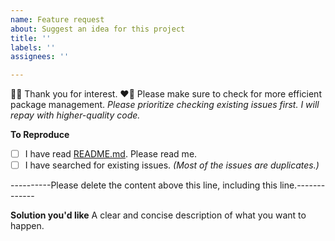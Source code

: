 ```yaml
---
name: Feature request
about: Suggest an idea for this project
title: ''
labels: ''
assignees: ''

---
```


💚💜 Thank you for interest. ❤️💛
Please make sure to check for more efficient package management. *Please prioritize checking existing issues first. I will repay with higher-quality code.*

**To Reproduce**
- [ ] I have read [README.md](https://github.com/thewh1teagle/rookie). Please read me.
- [ ] I have searched for existing issues. *(Most of the issues are duplicates.)*

----------Please delete the content above this line, including this line.-------------


**Solution you'd like**
A clear and concise description of what you want to happen.
